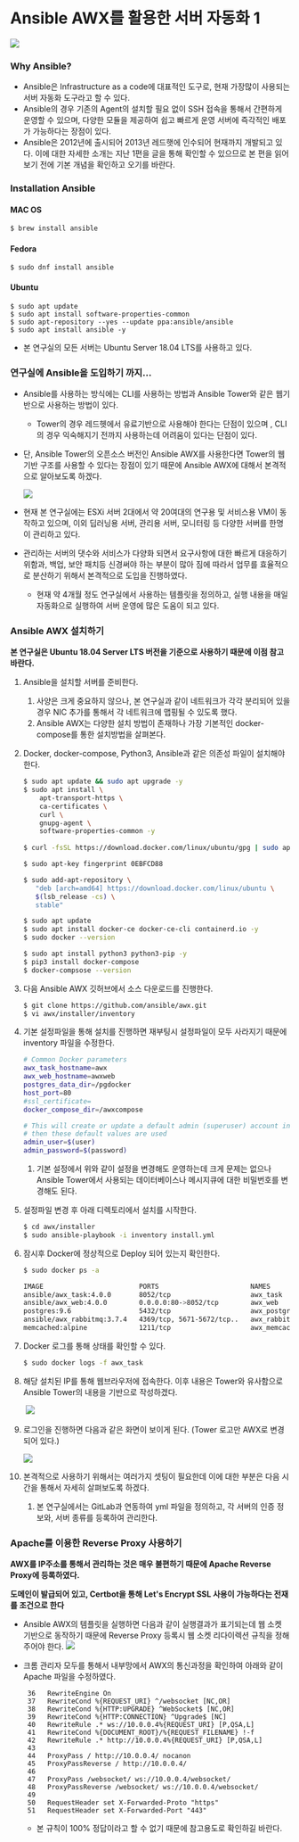 # Ansible AWX를 활용한 서버 자동화 1

![](https://encrypted-tbn0.gstatic.com/images?q=tbn:ANd9GcR1Ot4uXe4Uqr3l69rYdTzSVQdTIZDnn9oWUzBK4aefC3hxIVq_wA)



### Why Ansible?

* Ansible은 Infrastructure as a code에 대표적인 도구로, 현재 가장많이 사용되는 서버 자동화 도구라고 할 수 있다. 
* Ansible의 경우 기존의 Agent의 설치할 필요 없이 SSH 접속을 통해서 간편하게 운영할 수 있으며, 다양한 모듈을 제공하여 쉽고 빠르게 운영 서버에 즉각적인 배포가 가능하다는 장점이 있다. 
* Ansible은 2012년에 출시되어 2013년 레드햇에 인수되어 현재까지 개발되고 있다. 이에 대한 자세한 소개는 지난 1편을 글을 통해 확인할 수 있으므로 본 편을 읽어보기 전에 기본 개념을 확인하고 오기를 바란다. 



### Installation Ansible

#### MAC OS

```bash
$ brew install ansible
```

#### Fedora

````shell
$ sudo dnf install ansible
````

#### Ubuntu 

```shell
$ sudo apt update 
$ sudo apt install software-properties-common
$ sudo apt-repository --yes --update ppa:ansible/ansible
$ sudo apt install ansible -y
```

* 본 연구실의 모든 서버는 Ubuntu Server 18.04 LTS를 사용하고 있다. 



### 연구실에 Ansible을 도입하기 까지… 

* Ansible를 사용하는 방식에는 CLI를 사용하는 방법과 Ansible Tower와 같은 웹기반으로 사용하는 방법이 있다. 

  * Tower의 경우 레드헷에서 유료기반으로 사용해야 한다는 단점이 있으며 , CLI의 경우 익숙해지기 전까지 사용하는데 어려움이 있다는 단점이 있다. 

* 단, Ansible Tower의 오픈소스 버전인 Ansible AWX를 사용한다면 Tower의 웹 기반 구조를 사용할 수 있다는 장점이 있기 때문에 Ansible AWX에 대해서 본격적으로 알아보도록 하겠다. 

  ![](https://www.ansible.com/hubfs/2017_Images/Blog/5-Things-AWX-Blog-Post-Header.png)

* 현재 본 연구실에는 ESXi 서버 2대에서 약 20여대의 연구용 및 서비스용 VM이 동작하고 있으며, 이외 딥러닝용 서버, 관리용 서버, 모니터링 등 다양한 서버를 한명이 관리하고 있다. 
* 관리하는 서버의 댓수와 서비스가 다양화 되면서 요구사항에 대한 빠르게 대응하기 위함과, 백업, 보안 패치등 신경써야 하는 부분이 많아 짐에 따라서 업무를 효율적으로 분산하기 위해서 본격적으로 도입을 진행하였다. 
  
  * 현재 약 4개월 정도 연구실에서 사용하는 템플릿을 정의하고, 실행 내용을 매일 자동화으로 실행하여 서버 운영에 많은 도움이 되고 있다. 



### Ansible  AWX 설치하기

**본 연구실은 Ubuntu 18.04 Server LTS 버전을 기준으로 사용하기 때문에 이점 참고 바란다.**



1. Ansible을 설치할 서버를 준비한다. 

   1. 사양은 크게 중요하지 않으나, 본 연구실과 같이 네트워크가 각각 분리되어 있을 경우 NIC 추가를 통해서 각 네트워크에 맵핑될 수 있도록 했다. 
   2. Ansible AWX는 다양한 설치 방법이 존재하나 가장 기본적인 docker-compose를 통한 설치방법을 살펴본다. 

2. Docker, docker-compose, Python3, Ansible과 같은 의존성 파일이 설치해야 한다. 

   ```bash
   $ sudo apt update && sudo apt upgrade -y
   $ sudo apt install \
       apt-transport-https \
       ca-certificates \
       curl \
       gnupg-agent \
       software-properties-common -y
       
   $ curl -fsSL https://download.docker.com/linux/ubuntu/gpg | sudo apt-key add -
   
   $ sudo apt-key fingerprint 0EBFCD88
   
   $ sudo add-apt-repository \
      "deb [arch=amd64] https://download.docker.com/linux/ubuntu \
      $(lsb_release -cs) \
      stable"
   
   $ sudo apt update
   $ sudo apt install docker-ce docker-ce-cli containerd.io -y 
   $ sudo docker --version
   
   $ sudo apt install python3 python3-pip -y
   $ pip3 install docker-compose
   $ docker-compsose --version
   ```

3. 다음 Ansible AWX 깃허브에서 소스 다운로드를 진행한다. 

   ````bash
   $ git clone https://github.com/ansible/awx.git
   $ vi awx/installer/inventory
   ````

4. 기본 설정파일을 통해 설치를 진행하면 재부팅시 설정파일이 모두 사라지기 때문에 inventory 파일을 수정한다. 

   ```bash
   # Common Docker parameters
   awx_task_hostname=awx
   awx_web_hostname=awxweb
   postgres_data_dir=/pgdocker
   host_port=80
   #ssl_certificate=
   docker_compose_dir=/awxcompose
   
   # This will create or update a default admin (superuser) account in AWX, if not provided
   # then these default values are used
   admin_user=$(user)
   admin_password=$(password) 
   ```

   1. 기본 설정에서 위와 같이 설정을 변경해도 운영하는데 크게 문제는 없으나 Ansible Tower에서 사용되는 데이터베이스나 메시지큐에 대한 비밀번호를 변경해도 된다. 

5. 설정파일 변경 후 아래 디렉토리에서 설치를 시작한다. 

   ```bash
   $ cd awx/installer
   $ sudo ansible-playbook -i inventory install.yml
   ```

6. 잠시후 Docker에 정상적으로 Deploy 되어 있는지 확인한다. 

   ```bash
   $ sudo docker ps -a
   
   IMAGE                        PORTS                       NAMES
   ansible/awx_task:4.0.0       8052/tcp                    awx_task
   ansible/awx_web:4.0.0        0.0.0.0:80->8052/tcp        awx_web
   postgres:9.6                 5432/tcp                    awx_postgres
   ansible/awx_rabbitmq:3.7.4   4369/tcp, 5671-5672/tcp..   awx_rabbitmq
   memcached:alpine             1211/tcp                    awx_memcached
   ```

7. Docker 로그를 통해 상태를 확인할 수 있다. 

   ```bash
   $ sudo docker logs -f awx_task
   ```

8. 해당 설치된 IP를 통해 웹브라우저에 접속한다. 이후 내용은 Tower와 유사함으로 Ansible Tower의 내용을 기반으로 작성하겠다. 

   ​	![](https://docs.ansible.com/ansible-tower/latest/html/quickstart/_images/qs-login-form.png)

9. 로그인을 진행하면 다음과 같은 화면이 보이게 된다. (Tower 로고만 AWX로 변경되어 있다.)

   ![](https://docs.ansible.com/ansible-tower/latest/html/quickstart/_images/home-dashboard.png)

   

10. 본격적으로 사용하기 위해서는 여러가지 셋팅이 필요한데 이에 대한 부분은 다음 시간을 통해서 자세히 살펴보도록 하겠다. 

    1. 본 연구실에서는 GitLab과 연동하여 yml 파일을 정의하고, 각 서버의 인증 정보와, 서버 종류를 등록하여 관리한다. 



### Apache를 이용한 Reverse Proxy 사용하기

**AWX를 IP주소를 통해서 관리하는 것은 매우 불편하기 때문에 Apache Reverse Proxy에 등록하였다.**

**도메인이 발급되어 있고, Certbot을 통해 Let's Encrypt SSL 사용이 가능하다는 전재를 조건으로 한다**



* Ansible AWX의 템플릿을 실행하면 다음과 같이 실행결과가 표기되는데  웹 소켓 기반으로 동작하기 때문에 Reverse Proxy 등록시 웹 소켓 리다이렉션 규칙을 정해주어야 한다. 
  ![](https://docs.ansible.com/ansible-tower/latest/html/quickstart/_images/qs-job-templates-demo-complete.png)



* 크롬 관리자 모두를 통해서 내부망에서 AWX의 통신과정을 확인하여 아래와 같이 Apache 파일을 수정하였다. 

  ```
   36   RewriteEngine On
   37   RewriteCond %{REQUEST_URI} ^/websocket [NC,OR]
   38   RewriteCond %{HTTP:UPGRADE} ^WebSocket$ [NC,OR]
   39   RewriteCond %{HTTP:CONNECTION} ^Upgrade$ [NC]
   40   RewriteRule .* ws://10.0.0.4%{REQUEST_URI} [P,QSA,L]
   41   RewriteCond %{DOCUMENT_ROOT}/%{REQUEST_FILENAME} !-f
   42   RewriteRule .* http://10.0.0.4%{REQUEST_URI} [P,QSA,L]
   43
   44   ProxyPass / http://10.0.0.4/ nocanon
   45   ProxyPassReverse / http://10.0.0.4/
   46
   47   ProxyPass /websocket/ ws://10.0.0.4/websocket/
   48   ProxyPassReverse /websocket/ ws://10.0.0.4/websocket/
   49
   50   RequestHeader set X-Forwarded-Proto "https"
   51   RequestHeader set X-Forwarded-Port "443"
  ```

  * 본 규칙이 100% 정답이라고 할 수 없기 때문에 참고용도로 확인하길 바란다. 

































